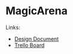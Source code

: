 # MagicArena

Links:
* [Design Document](https://docs.google.com/document/d/18bVzX_c0NXC8bBhBaGzEyClFGKtYYOP1Wr2fzFVHOek/edit?usp=sharing)
* [Trello Board](https://trello.com/b/fQlc762q/magicarena)
